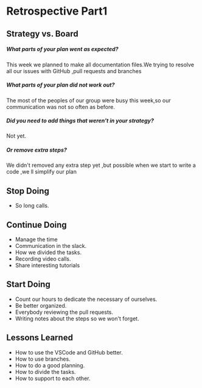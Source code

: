 # Retrospective Part1

## Strategy vs. Board

##### What parts of your plan went as expected?
This week we planned to make all documentation files.We trying to resolve all our issues with GitHub ,pull requests and branches

##### What parts of your plan did not work out?
The most of the peoples of our group were busy this week,so our communication was not so often as before.

##### Did you need to add things that weren't in your strategy?
Not yet.

##### Or remove extra steps?
We didn't removed any extra step yet ,but possible when we start to write a code ,we ll simplify our plan

## Stop Doing

- So long calls.

## Continue Doing

- Manage the time
- Communication in the slack.
- How we divided the tasks.
- Recording video calls.
- Share interesting tutorials


## Start Doing

- Count our hours to dedicate the necessary of ourselves.
- Be better organized.
- Everybody reviewing the pull requests.
- Writing notes about the steps so we won't forget.

## Lessons Learned

- How to use the VSCode and GitHub better.
- How to use branches.
- How to do a good planning.
- How to divide the tasks.
- How to support to each other.
